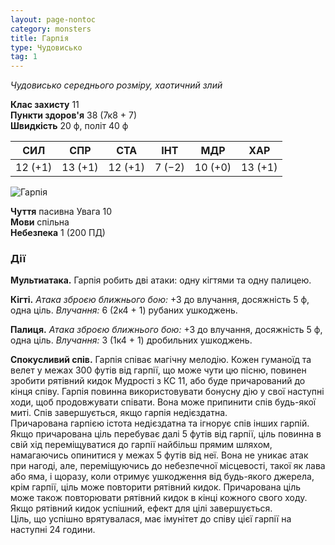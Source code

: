 ```yaml
---
layout: page-nontoc
category: monsters
title: Гарпія
type: Чудовисько
tag: 1
---
```


_Чудовисько середнього розміру, хаотичний злий_

**Клас захисту** 11    
**Пункти здоров'я** 38 (7к8 + 7)    
**Швидкість** 20 ф, політ 40 ф

| СИЛ     | СПР     | СТА     | ІНТ    | МДР     | ХАР     |
| ------- | ------- | ------- | ------ | ------- | ------- |
| 12 (+1) | 13 (+1) | 12 (+1) | 7 (−2) | 10 (+0) | 13 (+1) |

![Гарпія](https://www.dndbeyond.com/avatars/thumbnails/30788/677/1000/1000/638062178962566030.png) 

**Чуття** пасивна Увага 10    
**Мови** спільна    
**Небезпека** 1 (200 ПД)

### Дії
**Мультиатака.** Гарпія робить дві атаки: одну кігтями та одну палицею.    

**Кігті.** _Атака зброєю ближнього бою:_ +3 до влучання, досяжність 5 ф, одна ціль. _Влучання:_ 6 (2к4 + 1) рубаних ушкоджень.    

**Палиця.** _Атака зброєю ближнього бою:_ +3 до влучання, досяжність 5 ф, одна ціль. _Влучання:_ 3 (1к4 + 1) дробильних ушкоджень.    

**Спокусливий спів.** Гарпія співає магічну мелодію. Кожен гуманоїд та велет у межах 300 футів від гарпії, що може чути цю пісню, повинен зробити рятівний кидок Мудрості з КС 11, або буде причарований до кінця співу. Гарпія повинна використовувати бонусну дію у свої наступні ходи, щоб продовжувати співати. Вона може припинити спів будь-якої миті. Спів завершується, якщо гарпія недієздатна.    
Причарована гарпією істота недієздатна та ігнорує спів інших гарпій. Якщо причарована ціль перебуває далі 5 футів від гарпії, ціль повинна в свій хід переміщуватися до гарпії найбільш прямим шляхом, намагаючись опинитися у межах 5 футів від неї. Вона не уникає атак при нагоді, але, переміщуючись до небезпечної місцевості, такої як лава або яма, і щоразу, коли отримує ушкодження від будь-якого джерела, крім гарпії, ціль може повторити рятівний кидок. Причарована ціль може також повторювати рятівний кидок в кінці кожного свого ходу. Якщо рятівний кидок успішний, ефект для цілі завершується.    
Ціль, що успішно врятувалася, має імунітет до співу цієї гарпії на наступні 24 години.
